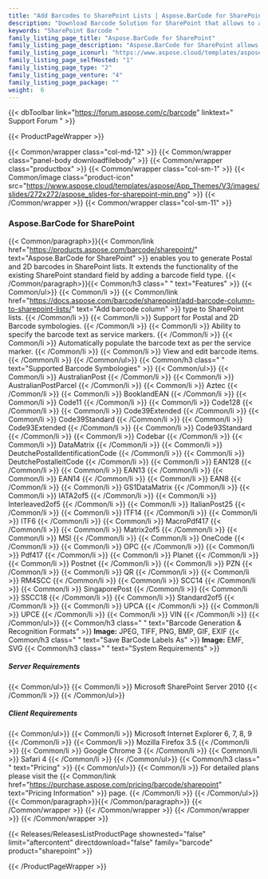 ```yaml
---
title: "Add Barcodes to SharePoint Lists | Aspose.BarCode for SharePoint"
description: "Download Barcode Solution for SharePoint that allows to add a large number of linear, 2D and postal barcode symbols to Microsoft SharePoint Foundation 2010 and Microsoft Office SharePoint Server 2010 (MOSS) lists. "
keywords: "SharePoint Barcode "
family_listing_page_title: "Aspose.BarCode for SharePoint"
family_listing_page_description: "Aspose.BarCode for SharePoint allows to add a large number of linear, 2D and postal barcode symbols to Microsoft SharePoint Foundation 2010 and Microsoft Office SharePoint Server 2010 (MOSS) lists. You may add barcodes to any list by specifying code text and symbology."
family_listing_page_iconurl: "https://www.aspose.cloud/templates/aspose/App_Themes/V3/images/barcode/272x272/aspose_barcode-for-sharepoint-min.png"
family_listing_page_selfHosted: "1"
family_listing_page_type: "2"
family_listing_page_venture: "4"
family_listing_page_package: ""
weight:  6
---
```


{{< dbToolbar link="https://forum.aspose.com/c/barcode" linktext=" Support Forum " >}}


{{< ProductPageWrapper >}}

<!-- ReleasesListProductPage-->
  <!--  {{< Releases/ReleasesListProductPage shownested="false"  limit="beforecontent" directdownload="false" family="barcode" product="sharepoint" >}} -->
<!-- /ReleasesListProductPage-->

<!-- ProductPageContent-->
{{< Common/wrapper class="col-md-12" >}}
    {{< Common/wrapper class="panel-body downloadfilebody" >}}
        {{< Common/wrapper class="productbox" >}}
            {{< Common/wrapper class="col-sm-1" >}}
                {{< Common/image class="product-icon" src="https://www.aspose.cloud/templates/aspose/App_Themes/V3/images/slides/272x272/aspose_slides-for-sharepoint-min.png"  >}}
            {{< /Common/wrapper >}}
            {{< Common/wrapper class="col-sm-11" >}}
                <h3 class="product-title">Aspose.BarCode for SharePoint</h3>
                {{< Common/paragraph>}}{{< Common/link href="https://products.aspose.com/barcode/sharepoint/" text="Aspose.BarCode for SharePoint"  >}} enables
                    you to generate
                    Postal and 2D barcodes in SharePoint lists. It extends the functionality of the existing SharePoint
                    standard field by
                    adding a barcode field type.
                    {{< /Common/paragraph>}}{{< Common/h3 class=" " text="Features"  >}}
                     {{< Common/ul>}} 
                           {{< Common/li >}} {{< Common/link href="https://docs.aspose.com/barcode/sharepoint/add-barcode-column-to-sharepoint-lists/" text="Add barcode column"  >}} type to SharePoint lists. {{< /Common/li >}}
                           {{< Common/li >}} Support for Postal and 2D Barcode symbologies. {{< /Common/li >}}
                           {{< Common/li >}} Ability to specify the barcode text as service markers. {{< /Common/li >}}
                           {{< Common/li >}} Automatically populate the barcode text as per the service marker. {{< /Common/li >}}
                           {{< Common/li >}} View and edit barcode items. {{< /Common/li >}}
                     {{< /Common/ul>}}
                    {{< Common/h3 class=" " text="Supported Barcode Symbologies"  >}}
                     {{< Common/ul>}} 
                           {{< Common/li >}} AustralianPost {{< /Common/li >}}
                           {{< Common/li >}} AustralianPostParcel {{< /Common/li >}}
                           {{< Common/li >}} Aztec {{< /Common/li >}}
                           {{< Common/li >}} BooklandEAN {{< /Common/li >}}
                           {{< Common/li >}} Code11 {{< /Common/li >}}
                           {{< Common/li >}} Code128 {{< /Common/li >}}
                           {{< Common/li >}} Code39Extended {{< /Common/li >}}
                           {{< Common/li >}} Code39Standard {{< /Common/li >}}
                           {{< Common/li >}} Code93Extended {{< /Common/li >}}
                           {{< Common/li >}} Code93Standard {{< /Common/li >}}
                           {{< Common/li >}} Codebar {{< /Common/li >}}
                           {{< Common/li >}} DataMatrix {{< /Common/li >}}
                           {{< Common/li >}} DeutchePostalIdentificationCode {{< /Common/li >}}
                           {{< Common/li >}} DeutchePostalleitCode {{< /Common/li >}}
                           {{< Common/li >}} EAN128 {{< /Common/li >}}
                           {{< Common/li >}} EAN13 {{< /Common/li >}}
                           {{< Common/li >}} EAN14 {{< /Common/li >}}
                           {{< Common/li >}} EAN8 {{< /Common/li >}}
                           {{< Common/li >}} GS1DataMatrix {{< /Common/li >}}
                           {{< Common/li >}} IATA2of5 {{< /Common/li >}}
                           {{< Common/li >}} Interleaved2of5 {{< /Common/li >}}
                           {{< Common/li >}} ItalianPost25 {{< /Common/li >}}
                           {{< Common/li >}} ITF14 {{< /Common/li >}}
                           {{< Common/li >}} ITF6 {{< /Common/li >}}
                           {{< Common/li >}} MacroPdf417 {{< /Common/li >}}
                           {{< Common/li >}} Matrix2of5 {{< /Common/li >}}
                           {{< Common/li >}} MSI {{< /Common/li >}}
                           {{< Common/li >}} OneCode {{< /Common/li >}}
                           {{< Common/li >}} OPC {{< /Common/li >}}
                           {{< Common/li >}} Pdf417 {{< /Common/li >}}
                           {{< Common/li >}} Planet {{< /Common/li >}}
                           {{< Common/li >}} Postnet {{< /Common/li >}}
                           {{< Common/li >}} PZN {{< /Common/li >}}
                           {{< Common/li >}} QR {{< /Common/li >}}
                           {{< Common/li >}} RM4SCC {{< /Common/li >}}
                           {{< Common/li >}} SCC14 {{< /Common/li >}}
                           {{< Common/li >}} SingaporePost {{< /Common/li >}}
                           {{< Common/li >}} SSCC18 {{< /Common/li >}}
                           {{< Common/li >}} Standard2of5 {{< /Common/li >}}
                           {{< Common/li >}} UPCA {{< /Common/li >}}
                           {{< Common/li >}} UPCE {{< /Common/li >}}
                           {{< Common/li >}} VIN {{< /Common/li >}}
                     {{< /Common/ul>}}
                    {{< Common/h3 class=" " text="Barcode Generation &amp; Recognition Formats"  >}}
                    <strong>Image:</strong> JPEG, TIFF, PNG, BMP, GIF, EXIF
                    {{< Common/h3 class=" " text="Save BarCode Labels As"  >}}
                    <strong>Image:</strong> EMF, SVG
                    {{< Common/h3 class=" " text="System Requirements"  >}}
                    <h5 id="server-requirements">Server Requirements</h5>
                     {{< Common/ul>}} 
                           {{< Common/li >}} Microsoft SharePoint Server 2010 {{< /Common/li >}}
                     {{< /Common/ul>}}
                    <h5 id="client-requirements">Client Requirements</h5>
                     {{< Common/ul>}} 
                           {{< Common/li >}} Microsoft Internet Explorer 6, 7, 8, 9 {{< /Common/li >}}
                           {{< Common/li >}} Mozilla Firefox 3.5 {{< /Common/li >}}
                           {{< Common/li >}} Google Chrome 3 {{< /Common/li >}}
                           {{< Common/li >}} Safari 4 {{< /Common/li >}}
                     {{< /Common/ul>}}
                    {{< Common/h3 class=" " text="Pricing"  >}}
                     {{< Common/ul>}} 
                           {{< Common/li >}} For detailed plans please visit the {{< Common/link href="https://purchase.aspose.com/pricing/barcode/sharepoint" text="Pricing Information"  >}} page. {{< /Common/li >}}
                     {{< /Common/ul>}}
                {{< Common/paragraph>}}{{< /Common/paragraph>}}
            {{< /Common/wrapper >}}
        {{< /Common/wrapper >}}
    {{< /Common/wrapper >}}
{{< /Common/wrapper >}}

<!-- /ProductPageContent-->



<!-- ReleasesListProductPage-->
   {{< Releases/ReleasesListProductPage shownested="false"  limit="aftercontent" directdownload="false" family="barcode" product="sharepoint" >}}
<!-- /ReleasesListProductPage-->

{{< /ProductPageWrapper >}}

